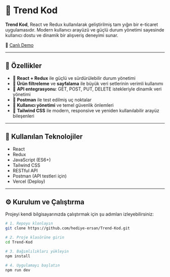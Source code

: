 # 🛒 Trend Kod

**Trend Kod**, React ve Redux kullanılarak geliştirilmiş tam yığın bir e-ticaret uygulamasıdır. Modern kullanıcı arayüzü ve güçlü durum yönetimi sayesinde kullanıcı dostu ve dinamik bir alışveriş deneyimi sunar.

🔗 [Canlı Demo](https://trend-kod.vercel.app/)

---

## 🚀 Özellikler

- 🧠 **React + Redux** ile güçlü ve sürdürülebilir durum yönetimi
- 🎯 **Ürün filtreleme** ve **sayfalama** ile büyük veri setlerinin verimli kullanımı
- 🔄 **API entegrasyonu**: GET, POST, PUT, DELETE istekleriyle dinamik veri yönetimi
- 🧪 **Postman** ile test edilmiş uç noktalar
- 👤 **Kullanıcı yönetimi** ve temel güvenlik önlemleri
- 🎨 **Tailwind CSS** ile modern, responsive ve yeniden kullanılabilir arayüz bileşenleri

---

## 🧰 Kullanılan Teknolojiler

- React
- Redux
- JavaScript (ES6+)
- Tailwind CSS
- RESTful API
- Postman (API testleri için)
- Vercel (Deploy)

---

## ⚙️ Kurulum ve Çalıştırma

Projeyi kendi bilgisayarınızda çalıştırmak için şu adımları izleyebilirsiniz:

```bash
# 1. Repoyu klonlayın
git clone https://github.com/hediye-ersan/Trend-Kod.git

# 2. Proje klasörüne girin
cd Trend-Kod

# 3. Bağımlılıkları yükleyin
npm install

# 4. Uygulamayı başlatın
npm run dev

